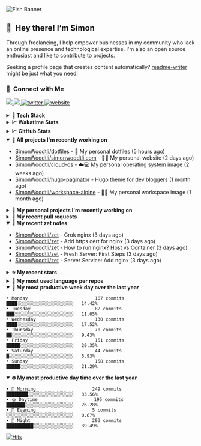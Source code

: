 ![Fish Banner](assets/fish.webp)

## 👋 &nbsp;Hey there! I’m Simon

Through freelancing, I help empower businesses in my community who lack
an online presence and technological expertise. I'm also an open source
enthusiast and like to contribute to projects.

Seeking a profile page that creates content automatically?
[readme-writer] might be just what you need!

### 🤝 &nbsp;Connect with Me

<div align="left">
<a href="https://linkedin.com/in/simonwoodtli" target="_blank">
<img src="https://img.shields.io/badge/linkedin-1E77B5?style=for-the-badge&logo=linkedin&logoColor=white alt=linkedin" />
</a>
<a href="https://github.com/simonwoodtli" target="_blank">
<img src="https://img.shields.io/badge/github-24292E?style=for-the-badge&logo=github&logoColor=white alt=github" />
</a>
<a href="https://twitter.com/simonwoodtlidev" target="_blank">
<img src="https://img.shields.io/badge/twitter-26a7de?style=for-the-badge&logo=twitter&logoColor=white" alt="twitter"/>
</a>
<a href="https://simonwoodtli.com" target="_blank">
<img src="https://img.shields.io/badge/website-E2925F?style=for-the-badge&logo=google-chrome&logoColor=white" alt="website"/>
</a>
</div>
<br/>


<details>
  <summary><b>🧰 Tech Stack</b></summary>
  <div align="center">
  <a href="https://skillicons.dev" target="_blank">
  <img src="https://skillicons.dev/icons?i=js,html,css,bash,python,go,postgresql,docker,vim,linux" alt="JavaScript, HTML, CSS, Bash, Python, Go, PostgreSQL, Docker, Vim,
  Linux">
  </a>
  </div>
</details>

<details>
  <summary><b>📈 Wakatime Stats</b></summary>
  <p align="center"><a href="https://wakatime.com/@SimonWoodtli">
  <img align="center" width="400" height="300" src="https://wakatime.com/share/@SimonWoodtli/7761bcef-e104-47d9-912a-dfd6bf08868b.svg" />
  </a>
  <a href="https://wakatime.com/@SimonWoodtli">
  <img align="center" width="400" height="300" src="https://wakatime.com/share/@SimonWoodtli/341953df-6a40-47b7-8220-ace4eabe0a17.svg" />
  </a></p>

  <h4><b>💬 I've been working with the following languages over the last 7 days</b></h4>

```
• Markdown                       20 hrs 8 mins                  █████████████████████░░░░   85.05%
• Cheetah                        1 hr 1 min                     █░░░░░░░░░░░░░░░░░░░░░░░░   4.33%
• HTML                           51 mins                        █░░░░░░░░░░░░░░░░░░░░░░░░   3.62%
• JSON                           45 mins                        █░░░░░░░░░░░░░░░░░░░░░░░░   3.21%
• CSS                            16 mins                        ░░░░░░░░░░░░░░░░░░░░░░░░░   1.17%
• sh                             12 mins                        ░░░░░░░░░░░░░░░░░░░░░░░░░   0.89%
• sshconfig                      10 mins                        ░░░░░░░░░░░░░░░░░░░░░░░░░   0.75%
• conf                           9 mins                         ░░░░░░░░░░░░░░░░░░░░░░░░░   0.63%
• Bash                           2 mins                         ░░░░░░░░░░░░░░░░░░░░░░░░░   0.19%
• Other                          0 secs                         ░░░░░░░░░░░░░░░░░░░░░░░░░   0.07%
• sshdconfig                     0 secs                         ░░░░░░░░░░░░░░░░░░░░░░░░░   0.03%
• gitignore                      0 secs                         ░░░░░░░░░░░░░░░░░░░░░░░░░   0.03%
• XML                            0 secs                         ░░░░░░░░░░░░░░░░░░░░░░░░░   0.03%
```

  <h4>👷 I've been working on the following projects over the last 7 days</h4>

```
• Unknown Project                14 hrs 15 mins                 ███████████████░░░░░░░░░░   60.18%
• simonwoodtli.com               4 hrs 34 mins                  █████░░░░░░░░░░░░░░░░░░░░   19.33%
• zet                            3 hrs 14 mins                  ███░░░░░░░░░░░░░░░░░░░░░░   13.71%
• dotfiles                       1 hr 14 mins                   █░░░░░░░░░░░░░░░░░░░░░░░░   5.25%
• Private                        19 mins                        ░░░░░░░░░░░░░░░░░░░░░░░░░   1.38%
• cmd-zet                        2 mins                         ░░░░░░░░░░░░░░░░░░░░░░░░░   0.15%
```

  <h4><b>🛠️ I've been working with the following editors over the last 7 days</b></h4>

```
• Vim                            23 hrs 40 mins                 █████████████████████████   100%
```

  <h4><b>💻 I've been working with the following operating systems over the last 7 days</b></h4>

```
• Linux                          23 hrs 40 mins                 █████████████████████████   100%
```

</details>

<details>
  <summary><b>📈 GitHub Stats</b></summary>
  <div align="center">
  <a href="https://github.com/anuraghazra/github-readme-stats"> 
  <img src="https://github-readme-stats.vercel.app/api?username=simonwoodtli&theme=onedark&show_icons=true&hide_rank=true&custom_title=Stats&count_private=true&hide_border=true&hide=issues&line_height=24&bg_color=0d1117" alt="Github Stats">
  <img src="https://github-readme-stats.vercel.app/api/top-langs/?username=simonwoodtli&layout=compact&theme=onedark&count_private=true&hide_border=true&bg_color=0d1117" alt="Top Langs">
  </a>
  </div>
</details>

<details open="">
  <summary><b>👷 All projects I'm recently working on</b></summary>

* [SimonWoodtli/dotfiles](https://github.com/SimonWoodtli/dotfiles) - 🏡 My personal dotfiles (5 hours ago)
* [SimonWoodtli/simonwoodtli.com](https://github.com/SimonWoodtli/simonwoodtli.com) - 👨‍💻 My personal website (2 days ago)
* [SimonWoodtli/cloud-os](https://github.com/SimonWoodtli/cloud-os) - ☁️💻 My personal operating system image (2 weeks ago)
* [SimonWoodtli/hugo-paginator](https://github.com/SimonWoodtli/hugo-paginator) - Hugo theme for dev bloggers (1 month ago)
* [SimonWoodtli/workspace-alpine](https://github.com/SimonWoodtli/workspace-alpine) - 🤖🐳 My personal workspace image (1 month ago)

</details>
<details>
  <summary><b>🌱 My personal projects I'm recently working on</b></summary>

* [SimonWoodtli/dotfiles](https://github.com/SimonWoodtli/dotfiles) - 🏡 My personal dotfiles (5 hours ago)
* [SimonWoodtli/simonwoodtli.com](https://github.com/SimonWoodtli/simonwoodtli.com) - 👨‍💻 My personal website (2 days ago)
* [SimonWoodtli/cloud-os](https://github.com/SimonWoodtli/cloud-os) - ☁️💻 My personal operating system image (2 weeks ago)
* [SimonWoodtli/hugo-paginator](https://github.com/SimonWoodtli/hugo-paginator) - Hugo theme for dev bloggers (1 month ago)
* [SimonWoodtli/workspace-alpine](https://github.com/SimonWoodtli/workspace-alpine) - 🤖🐳 My personal workspace image (1 month ago)

</details>
<details>
  <summary><b>🔨 My recent pull requests</b></summary>

* [feat: add wireguard-generate-keys script](https://github.com/SimonWoodtli/dotfiles-old/pull/14) on [SimonWoodtli/dotfiles-old](https://github.com/SimonWoodtli/dotfiles-old) (16 months ago)
* [feat: add video-to-gif script](https://github.com/SimonWoodtli/dotfiles-old/pull/13) on [SimonWoodtli/dotfiles-old](https://github.com/SimonWoodtli/dotfiles-old) (16 months ago)
* [feat: add spoof-mac-linux script](https://github.com/SimonWoodtli/dotfiles-old/pull/12) on [SimonWoodtli/dotfiles-old](https://github.com/SimonWoodtli/dotfiles-old) (16 months ago)
* [feat: add sp-tmux script](https://github.com/SimonWoodtli/dotfiles-old/pull/11) on [SimonWoodtli/dotfiles-old](https://github.com/SimonWoodtli/dotfiles-old) (16 months ago)
* [feat: add sp script](https://github.com/SimonWoodtli/dotfiles-old/pull/10) on [SimonWoodtli/dotfiles-old](https://github.com/SimonWoodtli/dotfiles-old) (16 months ago)

</details>
<details open="">
  <summary><b>📝 My recent zet notes</b></summary>

* [SimonWoodtli/zet](https://github.com/SimonWoodtli/zet/tree/a6697cf92d7dfbcb3cae1c0b9eae29d2cba14e6c/20240104194645) - Grok nginx (3 days ago)
* [SimonWoodtli/zet](https://github.com/SimonWoodtli/zet/tree/aa54e8741e53670359d53b07030041dc715ef3fd/20240104162118) - Add https cert for nginx (3 days ago)
* [SimonWoodtli/zet](https://github.com/SimonWoodtli/zet/tree/b3a339ef43404da299d1b1eeb97f68578a642b4a/20240104161534) - How to run nginx? Host vs Container (3 days ago)
* [SimonWoodtli/zet](https://github.com/SimonWoodtli/zet/tree/45a2cac2b0649808b1ff823bd31bdcacd5835049/20240104161046) - Fresh Server: First Steps (3 days ago)
* [SimonWoodtli/zet](https://github.com/SimonWoodtli/zet/tree/4c2951a90d78b854f5c0022f11b44b21877cac98/20240104154437) - Server Service: Add nginx (3 days ago)

</details>
<details>
  <summary><b>⭐ My recent stars</b></summary>


</details>
<details>
  <summary><b>💬 My most used language per repos</b></summary>

```
• Shell                          15 repos                       ███████████████████░░░░░░   75.00%
• JavaScript                     1 repo                         █░░░░░░░░░░░░░░░░░░░░░░░░   5.00%
• CSS                            2 repos                        ███░░░░░░░░░░░░░░░░░░░░░░   10.00%
• Nix                            1 repo                         █░░░░░░░░░░░░░░░░░░░░░░░░   5.00%
• HTML                           1 repo                         █░░░░░░░░░░░░░░░░░░░░░░░░   5.00%
```

</details>
<details open="">
  <summary><b>📆 My most productive week day over the last year</b></summary>

```
• Monday                         107 commits                    ████░░░░░░░░░░░░░░░░░░░░░   14.42%
• Tuesday                        82 commits                     ███░░░░░░░░░░░░░░░░░░░░░░   11.05%
• Wednesday                      130 commits                    ████░░░░░░░░░░░░░░░░░░░░░   17.52%
• Thursday                       70 commits                     ██░░░░░░░░░░░░░░░░░░░░░░░   9.43%
• Friday                         151 commits                    █████░░░░░░░░░░░░░░░░░░░░   20.35%
• Saturday                       44 commits                     █░░░░░░░░░░░░░░░░░░░░░░░░   5.93%
• Sunday                         158 commits                    █████░░░░░░░░░░░░░░░░░░░░   21.29%
```

</details>
<details open="">
  <summary><b>🔥 My most productive day time over the last year</b></summary>

```
• 🌅 Morning                     249 commits                    ████████░░░░░░░░░░░░░░░░░   33.56%
• 🌞 Daytime                     195 commits                    ███████░░░░░░░░░░░░░░░░░░   26.28%
• 🌇 Evening                     5 commits                      ░░░░░░░░░░░░░░░░░░░░░░░░░   0.67%
• 🌃 Night                       293 commits                    ██████████░░░░░░░░░░░░░░░   39.49%
```

</details>

[![Hits](https://hits.seeyoufarm.com/api/count/incr/badge.svg?url=https%3A%2F%2Fgithub.com%2Fsimonwoodtli&count_bg=%23689D6A&title_bg=%23282828&icon=&icon_color=%23E7E7E7&title=views+%28today+%2F+total%29&edge_flat=false)](https://hits.seeyoufarm.com)

[readme-writer]: <https://github.com/SimonWoodtli/readme-writer>
